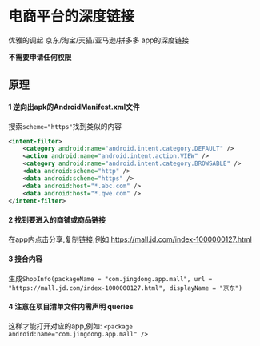 # 电商平台的深度链接

优雅的调起 京东/淘宝/天猫/亚马逊/拼多多 app的深度链接 

**不需要申请任何权限**

## 原理

#### 1 逆向出apk的AndroidManifest.xml文件

搜索`scheme="https"`找到类似的内容
```xml
<intent-filter>
    <category android:name="android.intent.category.DEFAULT" />
    <action android:name="android.intent.action.VIEW" />
    <category android:name="android.intent.category.BROWSABLE" />
    <data android:scheme="http" />
    <data android:scheme="https" />
    <data android:host="*.abc.com" />
    <data android:host="*.qwe.com" />
</intent-filter>
```
#### 2 找到要进入的商铺或商品链接

在app内点击分享,复制链接,例如:https://mall.jd.com/index-1000000127.html

#### 3 接合内容

生成`ShopInfo(packageName = "com.jingdong.app.mall", url = "https://mall.jd.com/index-1000000127.html",
displayName = "京东")`

#### 4 注意在项目清单文件内需声明 queries

这样才能打开对应的app,例如: `<package android:name="com.jingdong.app.mall" />`